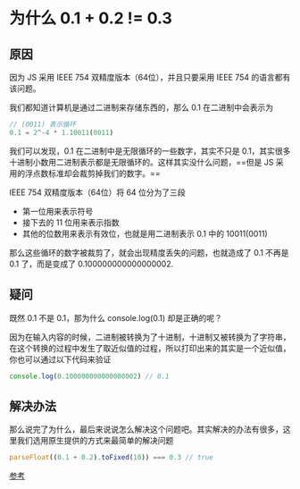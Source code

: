 # 为什么 0.1 + 0.2 != 0.3
## 原因
因为 JS 采用 IEEE 754 双精度版本（64位），并且只要采用 IEEE 754 的语言都有该问题。

我们都知道计算机是通过二进制来存储东西的，那么 0.1 在二进制中会表示为
```js
// (0011) 表示循环
0.1 = 2^-4 * 1.10011(0011)
```
我们可以发现，0.1 在二进制中是无限循环的一些数字，其实不只是 0.1，其实很多十进制小数用二进制表示都是无限循环的。这样其实没什么问题，==但是 JS 采用的浮点数标准却会裁剪掉我们的数字。==

IEEE 754 双精度版本（64位）将 64 位分为了三段

* 第一位用来表示符号
* 接下去的 11 位用来表示指数
* 其他的位数用来表示有效位，也就是用二进制表示 0.1 中的 10011(0011)

那么这些循环的数字被裁剪了，就会出现精度丢失的问题，也就造成了 0.1 不再是 0.1 了，而是变成了 0.100000000000000002.
## 疑问
既然 0.1 不是 0.1，那为什么 console.log(0.1) 却是正确的呢？

因为在输入内容的时候，二进制被转换为了十进制，十进制又被转换为了字符串，在这个转换的过程中发生了取近似值的过程，所以打印出来的其实是一个近似值，你也可以通过以下代码来验证
```js
console.log(0.100000000000000002) // 0.1
```
## 解决办法
那么说完了为什么，最后来说说怎么解决这个问题吧。其实解决的办法有很多，这里我们选用原生提供的方式来最简单的解决问题
```js
parseFloat((0.1 + 0.2).toFixed(10)) === 0.3 // true
```
[参考](https://segmentfault.com/a/1190000015051329)
